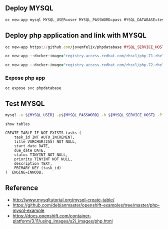 ## Deploy MYSQL
```sh
oc new-app mysql MYSQL_USER=user MYSQL_PASSWORD=pass MYSQL_DATABASE=testdb -l db=mysql
```



## Deploy php application and link with MYSQL

```ruby
oc new-app https://github.com/jovemfelix/phpdatabase MYSQL_SERVICE_HOST=mysql MYSQL_USER=user MYSQL_PASSWORD=pass MYSQL_DATABASE=testdb -l app=php5db
```

```ruby
oc new-app --docker-image="registry.access.redhat.com/rhscl/php-71-rhel7:latest" https://github.com/jovemfelix/phpdatabase MYSQL_SERVICE_HOST=mysql MYSQL_USER=user MYSQL_PASSWORD=pass MYSQL_DATABASE=testdb --name=testphp71db
```

```ruby
oc new-app --docker-image="registry.access.redhat.com/rhscl/php-72-rhel7:latest" https://github.com/jovemfelix/phpdatabase MYSQL_SERVICE_HOST=mysql MYSQL_USER=user MYSQL_PASSWORD=pass MYSQL_DATABASE=testdb --name=testphp72db
```



### Expose php app

```
oc expose svc phpdatabase
```



## Test MYSQL

```bash
mysql -u ${MYSQL_USER} -p${MYSQL_PASSWORD} -h ${MYSQL_SERVICE_HOST} -P ${MYSQL_SERVICE_PORT} ${MYSQL_DATABASE} 
```

```mysql
show tables
```

```mysql
CREATE TABLE IF NOT EXISTS tasks (
    task_id INT AUTO_INCREMENT,
    title VARCHAR(255) NOT NULL,
    start_date DATE,
    due_date DATE,
    status TINYINT NOT NULL,
    priority TINYINT NOT NULL,
    description TEXT,
    PRIMARY KEY (task_id)
)  ENGINE=INNODB;
```



## Reference

- <http://www.mysqltutorial.org/mysql-create-table/>
- <https://github.com/debianmaster/openshift-examples/tree/master/php-mysql-example>
- <https://docs.openshift.com/container-platform/3.11/using_images/s2i_images/php.html>